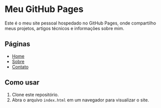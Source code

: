 # Meu GitHub Pages

Este é o meu site pessoal hospedado no GitHub Pages, onde compartilho meus projetos, artigos técnicos e informações sobre mim.

## Páginas

- [Home](index.html)
- [Sobre](about.html)
- [Contato](contact.html)

## Como usar

1. Clone este repositório.
2. Abra o arquivo `index.html` em um navegador para visualizar o site.
